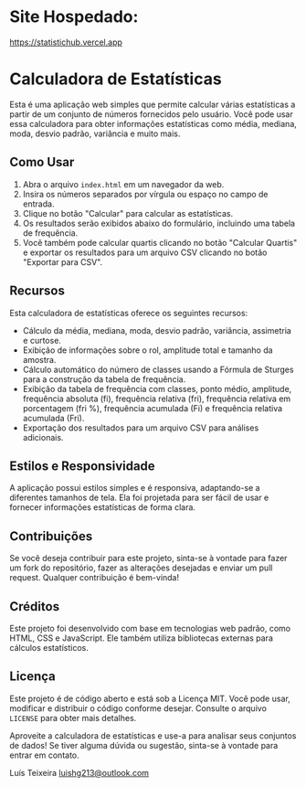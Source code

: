 # Site Hospedado:
  https://statistichub.vercel.app

# Calculadora de Estatísticas

Esta é uma aplicação web simples que permite calcular várias estatísticas a partir de um conjunto de números fornecidos pelo usuário. Você pode usar essa calculadora para obter informações estatísticas como média, mediana, moda, desvio padrão, variância e muito mais.

## Como Usar

1. Abra o arquivo `index.html` em um navegador da web.
2. Insira os números separados por vírgula ou espaço no campo de entrada.
3. Clique no botão "Calcular" para calcular as estatísticas.
4. Os resultados serão exibidos abaixo do formulário, incluindo uma tabela de frequência.
5. Você também pode calcular quartis clicando no botão "Calcular Quartis" e exportar os resultados para um arquivo CSV clicando no botão "Exportar para CSV".

## Recursos

Esta calculadora de estatísticas oferece os seguintes recursos:

- Cálculo da média, mediana, moda, desvio padrão, variância, assimetria e curtose.
- Exibição de informações sobre o rol, amplitude total e tamanho da amostra.
- Cálculo automático do número de classes usando a Fórmula de Sturges para a construção da tabela de frequência.
- Exibição da tabela de frequência com classes, ponto médio, amplitude, frequência absoluta (fi), frequência relativa (fri), frequência relativa em porcentagem (fri %), frequência acumulada (Fi) e frequência relativa acumulada (Fri).
- Exportação dos resultados para um arquivo CSV para análises adicionais.

## Estilos e Responsividade

A aplicação possui estilos simples e é responsiva, adaptando-se a diferentes tamanhos de tela. Ela foi projetada para ser fácil de usar e fornecer informações estatísticas de forma clara.

## Contribuições

Se você deseja contribuir para este projeto, sinta-se à vontade para fazer um fork do repositório, fazer as alterações desejadas e enviar um pull request. Qualquer contribuição é bem-vinda!

## Créditos

Este projeto foi desenvolvido com base em tecnologias web padrão, como HTML, CSS e JavaScript. Ele também utiliza bibliotecas externas para cálculos estatísticos.

## Licença

Este projeto é de código aberto e está sob a Licença MIT. Você pode usar, modificar e distribuir o código conforme desejar. Consulte o arquivo `LICENSE` para obter mais detalhes.

Aproveite a calculadora de estatísticas e use-a para analisar seus conjuntos de dados! Se tiver alguma dúvida ou sugestão, sinta-se à vontade para entrar em contato.

Luís Teixeira
luishg213@outlook.com
